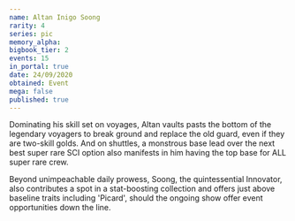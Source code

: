 ```yaml
---
name: Altan Inigo Soong
rarity: 4
series: pic
memory_alpha:
bigbook_tier: 2
events: 15
in_portal: true
date: 24/09/2020
obtained: Event
mega: false
published: true
---
```


Dominating his skill set on voyages, Altan vaults pasts the bottom of the legendary voyagers to break ground and replace the old guard, even if they are two-skill golds. And on shuttles, a monstrous base lead over the next best super rare SCI option also manifests in him having the top base for ALL super rare crew.

Beyond unimpeachable daily prowess, Soong, the quintessential Innovator, also contributes a spot in a stat-boosting collection and offers just above baseline traits including 'Picard', should the ongoing show offer event opportunities down the line.
